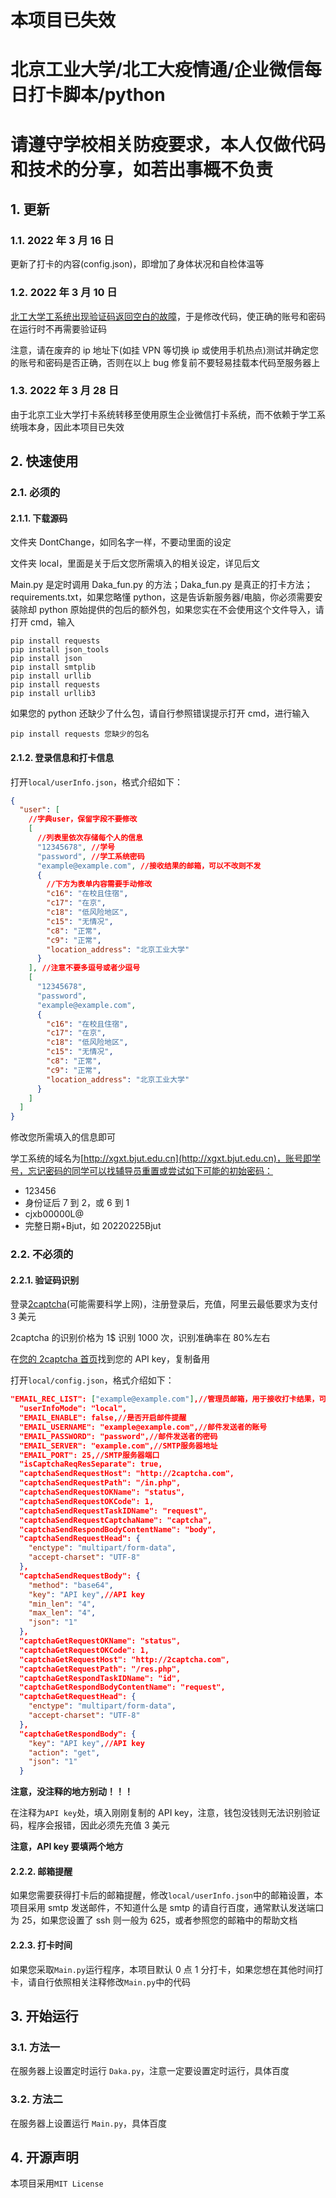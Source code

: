 # 本项目已失效

# 北京工业大学/北工大疫情通/企业微信每日打卡脚本/python

# 请遵守学校相关防疫要求，本人仅做代码和技术的分享，如若出事概不负责

## 1. 更新

### 1.1. 2022 年 3 月 16 日

更新了打卡的内容(config.json)，即增加了身体状况和自检体温等

### 1.2. 2022 年 3 月 10 日

[北工大学工系统出现验证码返回空白的故障](https://hty.ink/1802/ "北工大学工系统出现验证码返回空白的故障")，于是修改代码，使正确的账号和密码在运行时不再需要验证码

注意，请在废弃的 ip 地址下(如挂 VPN 等切换 ip 或使用手机热点)测试并确定您的账号和密码是否正确，否则在以上 bug 修复前不要轻易挂载本代码至服务器上

### 1.3. 2022 年 3 月 28 日

由于北京工业大学打卡系统转移至使用原生企业微信打卡系统，而不依赖于学工系统哦本身，因此本项目已失效

## 2. 快速使用

### 2.1. 必须的

#### 2.1.1. 下载源码

文件夹 DontChange，如同名字一样，不要动里面的设定

文件夹 local，里面是关于后文您所需填入的相关设定，详见后文

Main.py 是定时调用 Daka_fun.py 的方法；Daka_fun.py 是真正的打卡方法；requirements.txt，如果您略懂 python，这是告诉新服务器/电脑，你必须需要安装除却 python 原始提供的包后的额外包，如果您实在不会使用这个文件导入，请打开 cmd，输入

```
pip install requests
pip install json_tools
pip install json
pip install smtplib
pip install urllib
pip install requests
pip install urllib3
```

如果您的 python 还缺少了什么包，请自行参照错误提示打开 cmd，进行输入

```
pip install requests 您缺少的包名
```

#### 2.1.2. 登录信息和打卡信息

打开`local/userInfo.json`，格式介绍如下：

```json
{
  "user": [
    //字典user，保留字段不要修改
    [
      //列表里依次存储每个人的信息
      "12345678", //学号
      "password", //学工系统密码
      "example@example.com", //接收结果的邮箱，可以不改则不发
      {
        //下方为表单内容需要手动修改
        "c16": "在校且住宿",
        "c17": "在京",
        "c18": "低风险地区",
        "c15": "无情况",
        "c8": "正常",
        "c9": "正常",
        "location_address": "北京工业大学"
      }
    ], //注意不要多逗号或者少逗号
    [
      "12345678",
      "password",
      "example@example.com",
      {
        "c16": "在校且住宿",
        "c17": "在京",
        "c18": "低风险地区",
        "c15": "无情况",
        "c8": "正常",
        "c9": "正常",
        "location_address": "北京工业大学"
      }
    ]
  ]
}
```

修改您所需填入的信息即可

学工系统的域名为[http://xgxt.bjut.edu.cn](http://xgxt.bjut.edu.cn)，账号即学号，忘记密码的同学可以找辅导员重置或尝试如下可能的初始密码：

- 123456
- 身份证后 7 到 2，或 6 到 1
- cjxb00000L@
- 完整日期+Bjut，如 20220225Bjut

### 2.2. 不必须的

#### 2.2.1. 验证码识别

登录[2captcha](https://2captcha.com/)(可能需要科学上网)，注册登录后，充值，阿里云最低要求为支付 3 美元

2captcha 的识别价格为 1$ 识别 1000 次，识别准确率在 80%左右

在[您的 2captcha 首页](https://2captcha.com/enterpage)找到您的 API key，复制备用

打开`local/config.json`，格式介绍如下：

```json
"EMAIL_REC_LIST": ["example@example.com"],//管理员邮箱，用于接收打卡结果，可以不改
  "userInfoMode": "local",
  "EMAIL_ENABLE": false,//是否开启邮件提醒
  "EMAIL_USERNAME": "example@example.com",//邮件发送者的账号
  "EMAIL_PASSWORD": "password",//邮件发送者的密码
  "EMAIL_SERVER": "example.com",//SMTP服务器地址
  "EMAIL_PORT": 25,//SMTP服务器端口
  "isCaptchaReqResSeparate": true,
  "captchaSendRequestHost": "http://2captcha.com",
  "captchaSendRequestPath": "/in.php",
  "captchaSendRequestOKName": "status",
  "captchaSendRequestOKCode": 1,
  "captchaSendRequestTaskIDName": "request",
  "captchaSendRequestCaptchaName": "captcha",
  "captchaSendRespondBodyContentName": "body",
  "captchaSendRequestHead": {
    "enctype": "multipart/form-data",
    "accept-charset": "UTF-8"
  },
  "captchaSendRequestBody": {
    "method": "base64",
    "key": "API key",//API key
    "min_len": "4",
    "max_len": "4",
    "json": "1"
  },
  "captchaGetRequestOKName": "status",
  "captchaGetRequestOKCode": 1,
  "captchaGetRequestHost": "http://2captcha.com",
  "captchaGetRequestPath": "/res.php",
  "captchaGetRespondTaskIDName": "id",
  "captchaGetRespondBodyContentName": "request",
  "captchaGetRequestHead": {
    "enctype": "multipart/form-data",
    "accept-charset": "UTF-8"
  },
  "captchaGetRespondBody": {
    "key": "API key",//API key
    "action": "get",
    "json": "1"
  }
```

**注意，没注释的地方别动！！！**

在注释为`API key`处，填入刚刚复制的 API key，注意，钱包没钱则无法识别验证码，程序会报错，因此必须先充值 3 美元

**注意，API key 要填两个地方**

#### 2.2.2. 邮箱提醒

如果您需要获得打卡后的邮箱提醒，修改`local/userInfo.json`中的邮箱设置，本项目采用 smtp 发送邮件，不知道什么是 smtp 的请自行百度，通常默认发送端口为 25，如果您设置了 ssh 则一般为 625，或者参照您的邮箱中的帮助文档

#### 2.2.3. 打卡时间

如果您采取`Main.py`运行程序，本项目默认 0 点 1 分打卡，如果您想在其他时间打卡，请自行依照相关注释修改`Main.py`中的代码

## 3. 开始运行

### 3.1. 方法一

在服务器上设置定时运行 `Daka.py`，注意一定要设置定时运行，具体百度

### 3.2. 方法二

在服务器上设置运行 `Main.py`，具体百度

## 4. 开源声明

本项目采用`MIT License`
